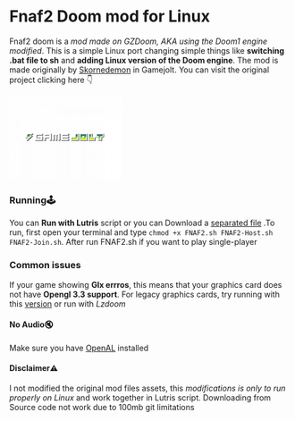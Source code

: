 # Fnaf2 Doom mod for Linux

Fnaf2 doom is a *mod made on GZDoom, AKA using the Doom1 engine modified*. This is a simple Linux port changing simple things like **switching .bat file to sh** and **adding Linux version of the Doom engine**. The mod is made originally by  [Skornedemon](https://gamejolt.com/@Skornedemon) in Gamejolt. You can visit the original project clicking here 👇

<a href=  https://gamejolt.com/games/five-nights-at-freddy-s-2-doom-mod/228163>
<img src= "https://raw.githubusercontent.com/Bugaboo2000/Fnaf2-doom-linux/main/gamejolt.png" width="200" 
 height="150" div align=>
</a>



### Running🕹️

You can **Run with Lutris** script or you can Download a [separated file](https://github.com/Bugaboo2000/Fnaf2-doom-linux/releases/tag/1.0) .To run, first open your terminal and type `chmod +x FNAF2.sh FNAF2-Host.sh FNAF2-Join.sh`. After run FNAF2.sh if you want to play single-player




### Common issues

If your game showing **Glx errros**, this means that your graphics card does not have **Opengl 3.3 support**. For legacy graphics cards, try running with this [version](https://github.com/Bugaboo2000/Fnaf2-doom-linux/releases/tag/1.0) or run with *Lzdoom*



#### No Audio🔇

Make sure you have [OpenAL](https://openal.org/) installed 



#### Disclaimer⚠️

I not modified the original mod files assets, this *modifications is only to run properly on Linux* and work together in Lutris script. Downloading from Source code not work due to 100mb git limitations 












